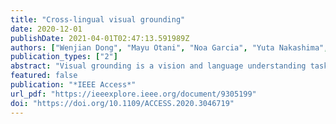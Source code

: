 ```yaml
---
title: "Cross-lingual visual grounding"
date: 2020-12-01
publishDate: 2021-04-01T02:47:13.591989Z
authors: ["Wenjian Dong", "Mayu Otani", "Noa Garcia", "Yuta Nakashima", "Chenhui Chu"]
publication_types: ["2"]
abstract: "Visual grounding is a vision and language understanding task aiming at locating a region in an image according to a specific query phrase. However, most previous studies only address this task for the English language. Although there are previous cross-lingual vision and language studies, they work on image and video captioning, and visual question answering. In this paper, we present the first work on cross-lingual visual grounding to expand the task to different languages to study an effective yet efficient way for visual grounding on other languages. We construct a visual grounding dataset for French via crowdsourcing. Our dataset consists of 14k, 3k, and 3k query phrases with their corresponding image regions for 5k, 1k, and 1k training, validation and test images, respectively. In addition, we propose a cross-lingual visual grounding approach that transfers the knowledge from a learnt English model to a French model. Despite that the size of our French dataset is 1/6 of the English dataset, experiments indicate that our model achieves an accuracy of 65.17%, which is comparable to the accuracy 69.04% of the English model. Our dataset and codes are available at https://github.com/ids-cv/Multi-Lingual-Visual-Grounding."
featured: false
publication: "*IEEE Access*"
url_pdf: "https://ieeexplore.ieee.org/document/9305199"
doi: "https://doi.org/10.1109/ACCESS.2020.3046719"
---
```


